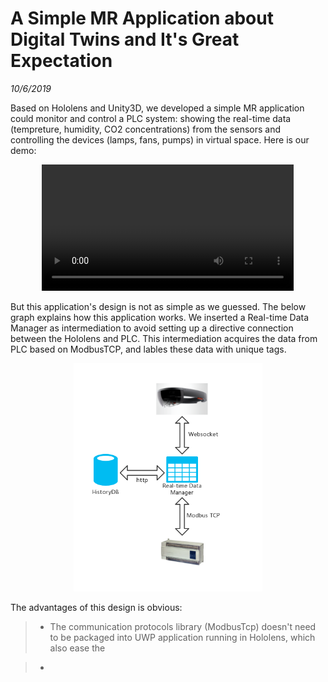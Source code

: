 # A Simple MR Application about Digital Twins and It's Great Expectation
*10/6/2019*

Based on Hololens and Unity3D, we developed a simple MR application could monitor and control a PLC system: showing the real-time data (tempreture, humidity, CO2 concentrations) from the sensors and controlling the devices (lamps, fans, pumps) in virtual space. Here is our demo:

<center><video src="blogs/A_Simple_MR_Application_about_Digital_Twins_and_It's_Great_Expectation/demo.mp4" width="80%" controls="controls"></video></center>

But this application's design is not as simple as we guessed. The below graph explains how this application works. We inserted a Real-time Data Manager as intermediation to avoid setting up a directive connection between the Hololens and PLC. This intermediation acquires the data from PLC based on ModbusTCP, and lables these data with unique tags. 

<center><img style="max-width: 60%;" src="blogs/A_Simple_MR_Application_about_Digital_Twins_and_It's_Great_Expectation/holo.png"></center>

The advantages of this design is obvious: 

>* The communication protocols library (ModbusTcp) doesn't need to be packaged into UWP application running in Hololens, which also ease the 

>* 